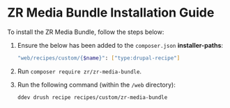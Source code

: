 # ZR Media Bundle Installation Guide

To install the ZR Media Bundle, follow the steps below:

1. Ensure the below has been added to the `composer.json` **installer-paths**:
    ```sh
    "web/recipes/custom/{$name}": ["type:drupal-recipe"]
    ```
2. Run `composer require zr/zr-media-bundle`.
3. Run the following command (within the `/web` directory):

    ```sh
    ddev drush recipe recipes/custom/zr-media-bundle
    ```

